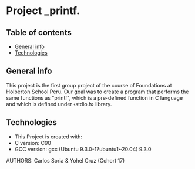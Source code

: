 # Project _printf.

## Table of contents
* [General info](#general-info)
* [Technologies](#technologies)

## General info
This project is the first group project of the course of Foundations at Holberton School Peru. 
Our goal was to create a program that performs the same functions as "printf", which is a pre-defined function in C language and which is defined under ‹stdio.h› library.

## Technologies
* This Project is created with:
* C version: C90
* GCC version: gcc (Ubuntu 9.3.0-17ubuntu1~20.04) 9.3.0

AUTHORS: Carlos Soria & Yohel Cruz (Cohort 17)

